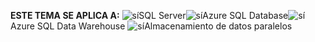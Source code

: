<Token>**ESTE TEMA SE APLICA A:** ![sí](media/yes.png)SQL Server![sí](media/yes.png)Azure SQL Database![sí](media/yes.png)Azure SQL Data Warehouse ![sí](media/yes.png)Almacenamiento de datos paralelos </Token>

